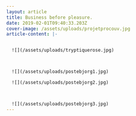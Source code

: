 ```yaml
---
layout: article
title: Business before pleasure.
date: 2019-02-01T09:40:33.203Z
cover-image: /assets/uploads/projetprocouv.jpg
article-content: |-


  ![](/assets/uploads/tryptiquerose.jpg)



  ![](/assets/uploads/postebjorg1.jpg)

  ![](/assets/uploads/postebjorg2.jpg)



  ![](/assets/uploads/postebjorg3.jpg)
---
```


